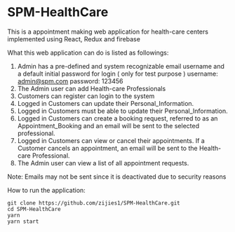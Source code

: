 # SPM-HealthCare

This is a appointment making web application for health-care centers implemented using React, Redux and firebase

What this web application can do is listed as followings:

1. Admin has a pre-defined and system recognizable email username and a default initial password for login
( only for test purpose )
username: admin@spm.com
password: 123456
2. The Admin user can add Health-care Professionals
3. Customers can register can login to the system
4. Logged in Customers can update their Personal_Information.
5. Logged in Customers must be able to update their Personal_Information.
6. Logged in Customers can create a booking request, referred to as an
Appointment_Booking and an email will be sent to the selected professional.
7. Logged in Customers can view or cancel their appointments. If a Customer
cancels an appointment, an email will be sent to the Health-care Professional.
8. The Admin user can view a list of all appointment requests.

Note: Emails may not be sent since it is deactivated due to security reasons

How to run the application:
```
git clone https://github.com/zijies1/SPM-HealthCare.git
cd SPM-HealthCare
yarn
yarn start
```

